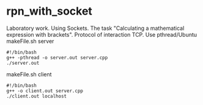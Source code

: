 # rpn_with_socket
Laboratory work. Using Sockets. The task "Calculating a mathematical expression with brackets".  Protocol of interaction TCP. Use pthread/Ubuntu
makeFile.sh server

	#!/bin/bash
	g++ -pthread -o server.out server.cpp	
	./server.out
  
makeFile.sh client

	#!/bin/bash
	g++ -o client.out server.cpp
	./client.out localhost
